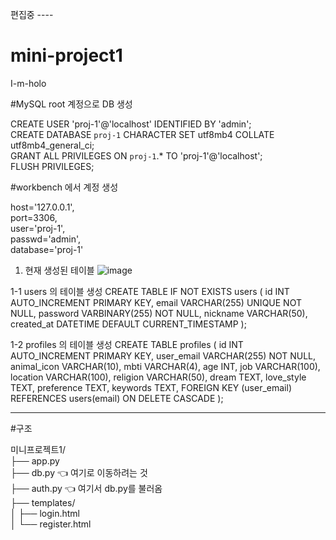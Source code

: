 편집중 ---- <br>
# mini-project1 <br>
I-m-holo <br>

#MySQL root 계정으로 DB 생성 <br>

CREATE USER 'proj-1'@'localhost' IDENTIFIED BY 'admin'; <br>
CREATE DATABASE `proj-1` CHARACTER SET utf8mb4 COLLATE utf8mb4_general_ci; <br>
GRANT ALL PRIVILEGES ON `proj-1`.* TO 'proj-1'@'localhost'; <br>
FLUSH PRIVILEGES; <br>

#workbench 에서 계정 생성 <br>

host='127.0.0.1', <br>
port=3306, <br>
user='proj-1', <br>
passwd='admin', <br>
database='proj-1' <br>


1. 현재 생성된  테이블
   ![image](https://github.com/user-attachments/assets/60f1b1ac-c35c-43a2-a9f2-3d97bf9a8302)

1-1 users 의 테이블 생성
   CREATE TABLE IF NOT EXISTS users (
  id INT AUTO_INCREMENT PRIMARY KEY,
  email VARCHAR(255) UNIQUE NOT NULL,
  password VARBINARY(255) NOT NULL,
  nickname VARCHAR(50),
  created_at DATETIME DEFAULT CURRENT_TIMESTAMP
);

1-2 profiles 의 테이블 생성
CREATE TABLE profiles (
    id INT AUTO_INCREMENT PRIMARY KEY,
    user_email VARCHAR(255) NOT NULL,
    animal_icon VARCHAR(10),
    mbti VARCHAR(4),
    age INT,
    job VARCHAR(100),
    location VARCHAR(100),
    religion VARCHAR(50),
    dream TEXT,
    love_style TEXT,
    preference TEXT,
    keywords TEXT,
    FOREIGN KEY (user_email) REFERENCES users(email) ON DELETE CASCADE
);

-------------------------- 
#구조

미니프로젝트1/ <br>
├── app.py <br>
├── db.py              👈 여기로 이동하려는 것 <br>
├── auth.py            👈 여기서 db.py를 불러옴 <br>
├── templates/ <br>
│   ├── login.html <br>
│   └── register.html <br>

